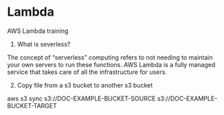 # Lambda
AWS Lambda training

1. What is severless?

The concept of “serverless” computing refers to not needing to maintain your own servers to run these functions. AWS Lambda is a fully managed service that takes care of all the infrastructure for users.


2. Copy file from a s3 bucket to another s3 bucket

aws s3 sync s3://DOC-EXAMPLE-BUCKET-SOURCE s3://DOC-EXAMPLE-BUCKET-TARGET
